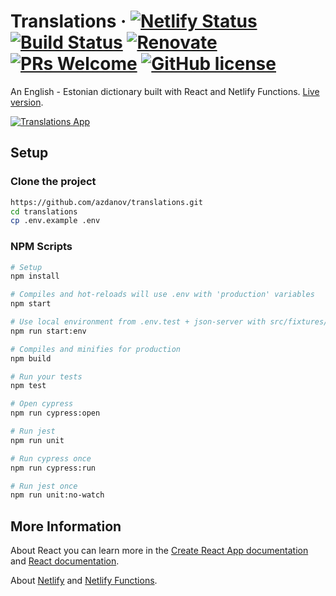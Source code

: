 # Translations &middot; [![Netlify Status](https://api.netlify.com/api/v1/badges/93c1247d-4c97-476c-b6ab-f178c980dd1e/deploy-status)](https://app.netlify.com/sites/translations/deploys) [![Build Status](https://travis-ci.com/azdanov/translations.svg?branch=master)](https://travis-ci.com/azdanov/translations) [![Renovate](https://badges.renovateapi.com/github/azdanov/translations)](https://renovatebot.com/) [![PRs Welcome](https://img.shields.io/badge/PRs-welcome-blue.svg)](http://makeapullrequest.com) [![GitHub license](https://img.shields.io/badge/license-MIT-blue.svg)](https://github.com/azdanov/translations/blob/master/LICENSE)

An English - Estonian dictionary built with React and Netlify Functions. [Live version](https://translations.netlify.com).

[![Translations App](https://user-images.githubusercontent.com/6123841/53202366-f0ed7480-362e-11e9-9324-892654b78db9.png)](https://translations.netlify.com)

## Setup

### Clone the project

```bash
https://github.com/azdanov/translations.git
cd translations
cp .env.example .env
```

### NPM Scripts

```bash
# Setup
npm install

# Compiles and hot-reloads will use .env with 'production' variables
npm start

# Use local environment from .env.test + json-server with src/fixtures/data.json
npm run start:env

# Compiles and minifies for production
npm build

# Run your tests
npm test

# Open cypress
npm run cypress:open

# Run jest
npm run unit

# Run cypress once
npm run cypress:run

# Run jest once
npm run unit:no-watch
```

## More Information

About React you can learn more in the [Create React App documentation](https://facebook.github.io/create-react-app/docs/getting-started) and [React documentation](https://reactjs.org/).

About [Netlify](https://www.netlify.com/docs/welcome/) and [Netlify Functions](https://www.netlify.com/docs/functions/).
